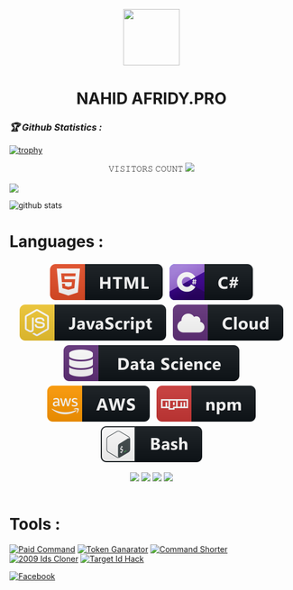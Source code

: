 <p align="center">
<img src='NAHID/img/logon.png' style="height:100px;width:100px;" >
</p>
<h1 align=center>NAHID AFRIDY.PRO</h1>

<h3><b><i>🏆 Github Statistics :</i></b></h3>
<a href="https://github.com/NAHID-AFRIDY"><img title="trophy" src="https://github-profile-trophy.vercel.app/?username=NAHID-AFRIDY&theme=monokai"></a>
</p>  
<p align="center"> 
 𝚅𝙸𝚂𝙸𝚃𝙾𝚁𝚂 𝙲𝙾𝚄𝙽𝚃
 <img src="https://profile-counter.glitch.me/NAHID-AFRIDY/count.svg" />
</p>
<img align="center" src="https://github-readme-stats.anuraghazra1.vercel.app/api/top-langs/?username=NAHID-AFRIDY&layout=compact&theme=chartreuse-dark" />
<p align="center"> 

![github stats](https://github-readme-stats.vercel.app/api?username=NAHID-AFRIDY&show_icons=true&include_all_commits=true&theme=chartreuse-dark&cache_seconds=3200)

# Languages :
</p>
<p align="center">
<img src="https://raw.githubusercontent.com/8bithemant/8bithemant/master/svg/dev/languages/html.svg" alt="Twitter" style="vertical-align:top; margin:4px"> <img src="https://raw.githubusercontent.com/8bithemant/8bithemant/master/svg/dev/languages/csharp.svg"alt="Twitter" style="vertical-align:top; margin:4px"> <img src="https://raw.githubusercontent.com/8bithemant/8bithemant/master/svg/dev/languages/js.svg" alt="Twitter" style="vertical-align:top; margin:4px"> <img src="https://raw.githubusercontent.com/8bithemant/8bithemant/master/svg/dev/misc/cloud.svg" alt="Twitter" style="vertical-align:top; margin:4px"> <img src="https://raw.githubusercontent.com/8bithemant/8bithemant/master/svg/dev/misc/datascience.svg" alt="Twitter" style="vertical-align:top; margin:4px"> <img src="https://raw.githubusercontent.com/8bithemant/8bithemant/master/svg/dev/services/aws.svg" alt="Twitter" style="vertical-align:top; margin:4px"> <img src="https://raw.githubusercontent.com/8bithemant/8bithemant/master/svg/dev/services/npm.svg" alt="Twitter" style="vertical-align:top; margin:4px"> <img src="https://raw.githubusercontent.com/8bithemant/8bithemant/master/svg/dev/tools/bash.svg" alt="Twitter" style="vertical-align:top; margin:4px">
 </p>

<p align="center">
<code><a href="https://www.python.org/" target="_blank"><img height="50" src="https://www.vectorlogo.zone/logos/python/python-ar21.svg"></a></code>
<code><a href="https://www.linux.org/" target="_blank"><img height="50" src="https://www.vectorlogo.zone/logos/linux/linux-ar21.svg"></a></code>
<code><a href="https://reactjs.org/" target="_blank"><img height="50" src="https://www.vectorlogo.zone/logos/reactjs/reactjs-ar21.svg"></a></code>
<code><a href="https://www.docker.com/" target="_blank"><img height="50" src="https://www.vectorlogo.zone/logos/docker/docker-official.svg"></a></code>
<br/><br/>
</p>

# Tools :
<a href="https://github.com/NAHID-AFRIDY/COBRA-LINUX"><img title="Paid Command" src="https://github-readme-stats.vercel.app/api/pin/?username=NAHID-AFRIDY&repo=AWM&theme=chartreuse-dark"></a>
<a href="https://github.com/NAHID-AFRIDY/Phone-Info"><img title="Token Ganarator" src="https://github-readme-stats.vercel.app/api/pin/?username=NAHID-AFRIDY&repo=Token&theme=vision-friendly-dark"></a>
<a href="https://github.com/Mr-Beta-Version/Short"><img title="Command Shorter" src="https://github-readme-stats.vercel.app/api/pin/?username=Mr-Beta-Version&repo=Short&theme=dark"></a>
<a href="https://github.com/Mr-Beta-Version/B009"><img title="2009 Ids Cloner" src="https://github-readme-stats.vercel.app/api/pin/?username=Mr-Beta-Version&repo=B009&theme=vision-friendly-dark"></a>
<a href="https://github.com/Mr-Beta-Version/Master"><img title="Target Id Hack" src="https://github-readme-stats.vercel.app/api/pin/?username=Mr-Beta-Version&repo=Master&theme=tokyonight"></a>
</p>


[![Facebook](https://img.shields.io/badge/Facebook-Beta-blue?style=flat-square&logo=facebook)](https://www.facebook.com/FB.HunterBeta)</br>
